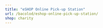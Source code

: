 ```yaml
---
title: "eSHOP Online Pick-up Station"
url: /bacolod/eshop-online-pick-up-station/
shop: charity
---
```


